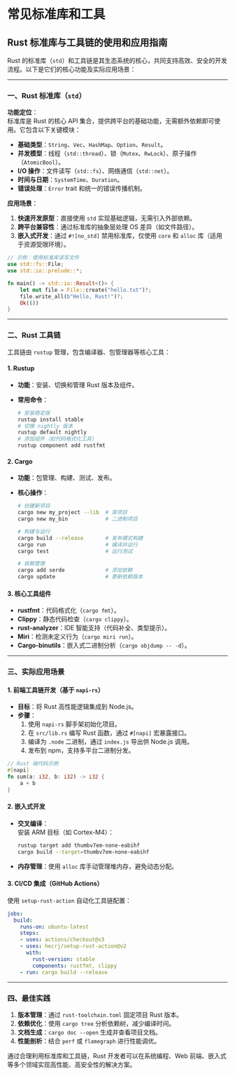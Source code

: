# 常见标准库和工具

## Rust 标准库与工具链的使用和应用指南

Rust 的标准库（`std`）和工具链是其生态系统的核心，共同支持高效、安全的开发流程。以下是它们的核心功能及实际应用场景：

---

### **一、Rust 标准库（`std`）**

**功能定位**：  
标准库是 Rust 的核心 API 集合，提供跨平台的基础功能，无需额外依赖即可使用。它包含以下关键模块：

- **基础类型**：`String`、`Vec`、`HashMap`、`Option`、`Result`。
- **并发模型**：线程（`std::thread`）、锁（`Mutex`、`RwLock`）、原子操作（`AtomicBool`）。
- **I/O 操作**：文件读写（`std::fs`）、网络通信（`std::net`）。
- **时间与日期**：`SystemTime`、`Duration`。
- **错误处理**：`Error` trait 和统一的错误传播机制。

**应用场景**：  

1. **快速开发原型**：直接使用 `std` 实现基础逻辑，无需引入外部依赖。
2. **跨平台兼容性**：通过标准库的抽象层处理 OS 差异（如文件路径）。
3. **嵌入式开发**：通过 `#![no_std]` 禁用标准库，仅使用 `core` 和 `alloc` 库（适用于资源受限环境）。

```rust
// 示例：使用标准库读写文件
use std::fs::File;
use std::io::prelude::*;

fn main() -> std::io::Result<()> {
    let mut file = File::create("hello.txt")?;
    file.write_all(b"Hello, Rust!")?;
    Ok(())
}
```

---

### **二、Rust 工具链**

工具链由 `rustup` 管理，包含编译器、包管理器等核心工具：

#### **1. Rustup**

- **功能**：安装、切换和管理 Rust 版本及组件。
- **常用命令**：

  ```bash
  # 安装稳定版
  rustup install stable
  # 切换 nightly 版本
  rustup default nightly
  # 添加组件（如代码格式化工具）
  rustup component add rustfmt
  ```

#### **2. Cargo**

- **功能**：包管理、构建、测试、发布。
- **核心操作**：

  ```bash
  # 创建新项目
  cargo new my_project --lib  # 库项目
  cargo new my_bin            # 二进制项目

  # 构建与运行
  cargo build --release       # 发布模式构建
  cargo run                   # 编译并运行
  cargo test                  # 运行测试

  # 依赖管理
  cargo add serde             # 添加依赖
  cargo update                # 更新依赖版本
  ```

#### **3. 核心工具组件**

- **rustfmt**：代码格式化（`cargo fmt`）。
- **Clippy**：静态代码检查（`cargo clippy`）。
- **rust-analyzer**：IDE 智能支持（代码补全、类型提示）。
- **Miri**：检测未定义行为（`cargo miri run`）。
- **Cargo-binutils**：嵌入式二进制分析（`cargo objdump -- -d`）。

---

### **三、实际应用场景**

#### **1. 前端工具链开发（基于 `napi-rs`）**

- **目标**：将 Rust 高性能逻辑集成到 Node.js。
- **步骤**：
  1. 使用 `napi-rs` 脚手架初始化项目。
  2. 在 `src/lib.rs` 编写 Rust 函数，通过 `#[napi]` 宏暴露接口。
  3. 编译为 `.node` 二进制，通过 `index.js` 导出供 Node.js 调用。
  4. 发布到 npm，支持多平台二进制分发。

```rust
// Rust 端代码示例
#[napi]
fn sum(a: i32, b: i32) -> i32 {
    a + b
}
```

#### **2. 嵌入式开发**

- **交叉编译**：  
  安装 ARM 目标（如 Cortex-M4）：

  ```bash
  rustup target add thumbv7em-none-eabihf
  cargo build --target=thumbv7em-none-eabihf
  ```

- **内存管理**：使用 `alloc` 库手动管理堆内存，避免动态分配。

#### **3. CI/CD 集成（GitHub Actions）**

使用 `setup-rust-action` 自动化工具链配置：

```yaml
jobs:
  build:
    runs-on: ubuntu-latest
    steps:
    - uses: actions/checkout@v3
    - uses: hecrj/setup-rust-action@v2
      with:
        rust-version: stable
        components: rustfmt, clippy
    - run: cargo build --release
```

---

### **四、最佳实践**

1. **版本管理**：通过 `rust-toolchain.toml` 固定项目 Rust 版本。
2. **依赖优化**：使用 `cargo tree` 分析依赖树，减少编译时间。
3. **文档生成**：`cargo doc --open` 生成并查看项目文档。
4. **性能剖析**：结合 `perf` 或 `flamegraph` 进行性能调优。

通过合理利用标准库和工具链，Rust 开发者可以在系统编程、Web 前端、嵌入式等多个领域实现高性能、高安全性的解决方案。
